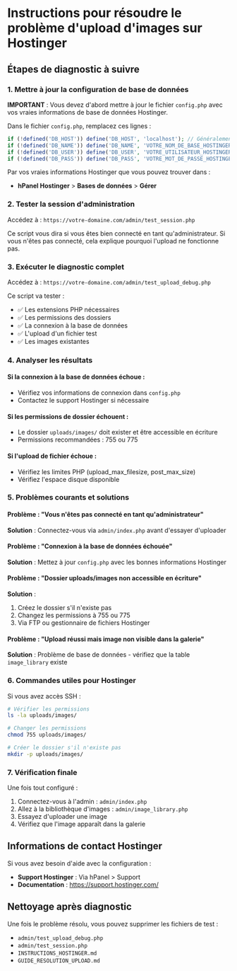 # Instructions pour résoudre le problème d'upload d'images sur Hostinger

## Étapes de diagnostic à suivre

### 1. Mettre à jour la configuration de base de données

**IMPORTANT** : Vous devez d'abord mettre à jour le fichier `config.php` avec vos vraies informations de base de données Hostinger.

Dans le fichier `config.php`, remplacez ces lignes :
```php
if (!defined('DB_HOST')) define('DB_HOST', 'localhost'); // Généralement 'localhost' pour Hostinger
if (!defined('DB_NAME')) define('DB_NAME', 'VOTRE_NOM_DE_BASE_HOSTINGER'); // Remplacez par votre nom de base
if (!defined('DB_USER')) define('DB_USER', 'VOTRE_UTILISATEUR_HOSTINGER'); // Remplacez par votre utilisateur
if (!defined('DB_PASS')) define('DB_PASS', 'VOTRE_MOT_DE_PASSE_HOSTINGER'); // Remplacez par votre mot de passe
```

Par vos vraies informations Hostinger que vous pouvez trouver dans :
- **hPanel Hostinger** > **Bases de données** > **Gérer**

### 2. Tester la session d'administration

Accédez à : `https://votre-domaine.com/admin/test_session.php`

Ce script vous dira si vous êtes bien connecté en tant qu'administrateur. Si vous n'êtes pas connecté, cela explique pourquoi l'upload ne fonctionne pas.

### 3. Exécuter le diagnostic complet

Accédez à : `https://votre-domaine.com/admin/test_upload_debug.php`

Ce script va tester :
- ✅ Les extensions PHP nécessaires
- ✅ Les permissions des dossiers
- ✅ La connexion à la base de données
- ✅ L'upload d'un fichier test
- ✅ Les images existantes

### 4. Analyser les résultats

#### Si la connexion à la base de données échoue :
- Vérifiez vos informations de connexion dans `config.php`
- Contactez le support Hostinger si nécessaire

#### Si les permissions de dossier échouent :
- Le dossier `uploads/images/` doit exister et être accessible en écriture
- Permissions recommandées : 755 ou 775

#### Si l'upload de fichier échoue :
- Vérifiez les limites PHP (upload_max_filesize, post_max_size)
- Vérifiez l'espace disque disponible

### 5. Problèmes courants et solutions

#### Problème : "Vous n'êtes pas connecté en tant qu'administrateur"
**Solution** : Connectez-vous via `admin/index.php` avant d'essayer d'uploader

#### Problème : "Connexion à la base de données échouée"
**Solution** : Mettez à jour `config.php` avec les bonnes informations Hostinger

#### Problème : "Dossier uploads/images non accessible en écriture"
**Solution** : 
1. Créez le dossier s'il n'existe pas
2. Changez les permissions à 755 ou 775
3. Via FTP ou gestionnaire de fichiers Hostinger

#### Problème : "Upload réussi mais image non visible dans la galerie"
**Solution** : Problème de base de données - vérifiez que la table `image_library` existe

### 6. Commandes utiles pour Hostinger

Si vous avez accès SSH :
```bash
# Vérifier les permissions
ls -la uploads/images/

# Changer les permissions
chmod 755 uploads/images/

# Créer le dossier s'il n'existe pas
mkdir -p uploads/images/
```

### 7. Vérification finale

Une fois tout configuré :
1. Connectez-vous à l'admin : `admin/index.php`
2. Allez à la bibliothèque d'images : `admin/image_library.php`
3. Essayez d'uploader une image
4. Vérifiez que l'image apparaît dans la galerie

## Informations de contact Hostinger

Si vous avez besoin d'aide avec la configuration :
- **Support Hostinger** : Via hPanel > Support
- **Documentation** : https://support.hostinger.com/

## Nettoyage après diagnostic

Une fois le problème résolu, vous pouvez supprimer les fichiers de test :
- `admin/test_upload_debug.php`
- `admin/test_session.php`
- `INSTRUCTIONS_HOSTINGER.md`
- `GUIDE_RESOLUTION_UPLOAD.md`
